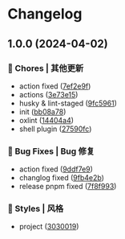 # Changelog

## 1.0.0 (2024-04-02)


### 🎫 Chores | 其他更新

* action fixed ([7ef2e9f](https://github.com/JdesEva/wexgo/commit/7ef2e9feeb016ae95d261866c5f3994badd5352b))
* actions ([3e73e15](https://github.com/JdesEva/wexgo/commit/3e73e15d451bce0d7b2881fd7e88ff33a48f28fb))
* husky & lint-staged ([9fc5961](https://github.com/JdesEva/wexgo/commit/9fc596123711c78cc5fd41ca448843c0ae49241b))
* init ([bb08a78](https://github.com/JdesEva/wexgo/commit/bb08a78263bce980b013fea040fb9b419e36eefe))
* oxlint ([14404a4](https://github.com/JdesEva/wexgo/commit/14404a454b3ecb892857dbe99295948a883fe17c))
* shell plugin ([27590fc](https://github.com/JdesEva/wexgo/commit/27590fc28911fc7cadd7bf94bcf0c24a98e74fe8))


### 🐛 Bug Fixes | Bug 修复

* action fixed ([9ddf7e9](https://github.com/JdesEva/wexgo/commit/9ddf7e98f1433f13574a6795b59d766e059a0a4c))
* changlog fixed ([9fb4e2b](https://github.com/JdesEva/wexgo/commit/9fb4e2b285566dcee2b57f70a1af293c4f70bc95))
* release pnpm fixed ([7f8f993](https://github.com/JdesEva/wexgo/commit/7f8f993badbbc9e42a0806b75c035f114559bb5b))


### 💄 Styles | 风格

* project ([3030019](https://github.com/JdesEva/wexgo/commit/303001967324885d954b6e3acd7f548bdafd460b))
